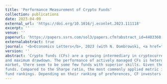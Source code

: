 ```yaml
---
title: 'Performance Measurement of Crypto Funds'
collection: publications
date: 2023-04-09
external_url: 'https://doi.org/10.1016/j.econlet.2023.111118'
excerpt: ''
venue: ''
paperurl: 'https://papers.ssrn.com/sol3/papers.cfm?abstract_id=4403360'
externalabstract: true
journal: '<b>Economics Letters</b>, 2023 (with N. Dombrowski, <a href="https://www.bwl.uni-hamburg.de/finance/team/drobetz.html">W. Drobetz</a>)'
version: ''
abstract: 'Crypto funds (CFs) are a growing intermediary in cryptocurrency markets. We evaluate CF performance using metrics based on alphas, value at risk, lower partial moments,
and maximum drawdown. The performance of actively managed CFs is heterogenous: While the average fund in our sample does not outperform the overall cryptocurrency
market, there seem to be some few funds with superior skills. Given the non-normal nature of fund returns, the choice of the performance measure affects the rank orders of
funds. Compared to the Sharpe ratio, the most commonly applied metric in practice, performance measures based on alphas and maximum drawdown lead to diverging
fund rankings. Depending on their ranking of preferences, CF investors should thus consider a bundle of metrics for fund selection and performance measurement. '
---
```

